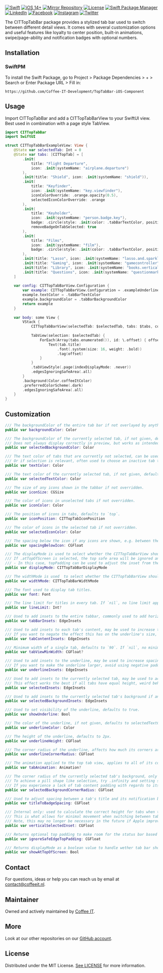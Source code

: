 <!--
[![Coffee IT - Aroma CITTopTabBar iOS Component](https://coffeeit.nl/wp-content/uploads/2022/07/Aroma_Pincode_iOS.png)](https://coffeeit.nl/)
-->

[![Swift](https://img.shields.io/badge/Swift-5.6-red?style=flat-square)](https://img.shields.io/badge/Swift-5.6-red?style=flat-square)
[![iOS 14+](https://img.shields.io/badge/iOS-v14+-pink?style=flat-square)](https://img.shields.io/badge/iOS-v14+-pink?style=flat-square)
[![Mirror Repository](https://img.shields.io/badge/Mirror-Repository-pink?style=flat-square)](https://img.shields.io/badge/Mirror-Repository-pink?style=flat-square)
[![License](https://img.shields.io/badge/License-MIT-pink.svg?style=flat-square)](LICENSE.md)
[![Swift Package Manager](https://img.shields.io/badge/Swift_Package_Manager-Compatible-red?style=flat-square)](https://img.shields.io/badge/Swift_Package_Manager-Compatible-red?style=flat-square)
[![LinkedIn](https://img.shields.io/badge/LinkedIn-@CoffeeIT-blue.svg?style=flat-square)](https://linkedin.com/company/coffee-it)
[![Facebook](https://img.shields.io/badge/Facebook-CoffeeITNL-blue.svg?style=flat-square)](https://www.facebook.com/CoffeeITNL/)
[![Instagram](https://img.shields.io/badge/Instagram-CoffeeITNL-blue.svg?style=flat-square)](https://www.instagram.com/coffeeitnl/)
[![Twitter](https://img.shields.io/badge/Twitter-CoffeeITNL-blue.svg?style=flat-square)](https://twitter.com/coffeeitnl)

The CITTopTabBar package provides a stylized tab bar used to switch between different detail views. It comes with several customization options and useful features like loyalty to center position, built-in animations, swipe/page-ability and notification badges with optional numbers.

## Installation

### SwiftPM

To install the Swift Package, go to Project > Package Dependencies > + > Search or Enter Package URL > Fill in:
```
https://github.com/Coffee-IT-Development/TopTabBar-iOS-Component
```

## Usage

Import CITTopTabBar and add a CITTopTabBarView to your SwiftUI view.
Best used in combination with a page style TabView.

```swift
import CITTopTabBar
import SwiftUI

struct CITTopTabBarExampleView: View {
    @State var selectedTab: Int = 0
    @State var tabs: [CITTopTab] = [
        .init(
            title: "Flight Departure",
            icon: .init(systemName: "airplane.departure")
        ),
        .init(title: "Shield", icon: .init(systemName: "shield")),
        .init(
            title: "Keyfinder",
            icon: .init(systemName: "key.viewfinder"),
            iconColorOverride: .orange.opacity(0.5),
            selectedIconColorOverride: .orange
        ),
        .init(
            title: "Keyholder",
            icon: .init(systemName: "person.badge.key"),
            badge: .circle(style: .init(color: .tabBarTextColor, position: .leading)),
            removeBadgeOnTabSelected: true
        ),
        .init(
            title: "Films",
            icon: .init(systemName: "film"),
            badge: .circle(style: .init(color: .tabBarTextColor, position: .trailing))
        ),
        .init(title: "Lasso", icon: .init(systemName: "lasso.and.sparkles")),
        .init(title: "Gaming", icon: .init(systemName: "gamecontroller")),
        .init(title: "Library", icon: .init(systemName: "books.vertical")),
        .init(title: "Questions", icon: .init(systemName: "questionmark.app.dashed"))
    ]
    
    var config: CITTopTabBarView.Configuration {
        var example: CITTopTabBarView.Configuration = .exampleUnderlined
        example.textColor = .tabBarTextColor
        example.backgroundColor = .tabBarBackgroundColor
        return example
    }
    
    var body: some View {
        VStack {
            CITTopTabBarView(selectedTab: $selectedTab, tabs: $tabs, config: config)
            
            TabView(selection: $selectedTab) {
                ForEach(Array(tabs.enumerated()), id: \.offset) { offset, tab in
                    Text(tab.title)
                        .font(.system(size: 16, weight: .bold))
                        .tag(offset)
                }
            }
            .tabViewStyle(.page(indexDisplayMode: .never))
            .edgesIgnoringSafeArea(.all)
        }
        .background(Color.coffeeItColor)
        .preferredColorScheme(.dark)
        .edgesIgnoringSafeArea(.all)
    }
}
```

## Customization

```swift
/// The backgroundColor of the entire tab bar if not overlayed by anything else,
public var backgroundColor: Color

/// The backgroundColor of the currently selected tab, if not given, defaults to clear color.
/// Does not always display correctly in preview, but works as intended at runtime on a phsycial device.
public var selectedBackgroundColor: Color

/// The text color of tabs that are currently not selected, can be used to apply a simple color for all tab items regardless of selection, like black.
/// Or if selection is relevant, often used to choose an inactive tab text color like a faded gray.
public var textColor: Color

/// The text color of the currently selected tab, if not given, defaults to textColor.
public var selectedTextColor: Color

/// The size of any icons shown in the tabbar if not overridden.
public var iconSize: CGSize

/// The color of icons in unselected tabs if not overridden.
public var iconColor: Color

/// The position of icons in tabs, defaults to `top`.
public var iconPosition: CITTopTabIconPosition

/// The color of icons in the selected tab if not overridden.
public var selectedIconColor: Color

/// The spacing below the icon if any icons are shown, e.g. between the icon and the text.
public var spacingBelowIcon: CGFloat

/// The displayMode is used to select whether the CITTopTabBarView should be shown at the top of the screen or somewhere else.
/// If .atTopOfScreen is selected, the top safe area will be ignored and filled with the given backgroundColor.
/// - In this case, topPadding can be used to adjust the inset from the top of the screen.
public var displayMode: CITTopTabBarDisplayMode

/// The widthMode is used  to select whether the CITTopTabBarView should be scrollable or fill up the given space and give tabs an equal, fixed width.
public var widthMode: CITTopTabBarWidthMode

/// The font used to display tab titles.
public var font: Font

/// The line limit for titles in every tab. If `nil`, no line limit applies. Defaults to `1`.
public var lineLimit: Int?

/// Used to add insets to the entire tabbar, commonly used to add horizontal padding to the scrollable content so it doesn't touch the sides in its initial state.
public var tabBarInsets: EdgeInsets

/// Used to add insets to each tab's content, may be used to increase the size of underlines and simultaneously spacing tabs apart.
/// If you want to negate the effect this has on the underline's size, adjust the underlineInsets accordingly.
public var tabContentInsets: EdgeInsets

/// Minimum width of a single tab, defaults to `90`. If `nil`, no minimum width applies.
public var tabViewMinWidth: CGFloat?

/// Used to add insets to the underline, may be used to increase spacing between tab content and underline, add bottom padding to the underline, or make it smaller.
/// If you want to make the underline larger, avoid using negative padding, use tabContentInsets or underlineHeight instead.
public var underlineInsets: EdgeInsets

/// Used to add insets to the currently selected tab, may be used to achieve effects like raising the selected item, try the value ".init(top: 0, leading: 0, bottom: 10, trailing: 0)".
/// This effect works the best if all tabs have equal height, weird behaviour may occur if you have active notification badges with irregular height, see CITNotificationBadgeStyle.
public var selectedInsets: EdgeInsets

/// Used to add insets to the currently selected tab's background if any.
public var selectedBackgroundInsets: EdgeInsets

/// Used to set visibility of the underline, defaults to true.
public var showUnderline: Bool

/// The color of the underline, if not given, defaults to selectedTextColor.
public var underlineColor: Color

/// The height of the underline, defaults to 2px.
public var underlineHeight: CGFloat

/// The corner radius of the underline, affects how much its corners are rounded, defaults to infinity, i.e. maximum rounding.
public var underlineCornerRadius: CGFloat

/// The animation applied to the top tab view, applies to all of its content, but most noticably affects the underline and background matchedGeometry animations.
public var tabAnimation: Animation?

/// The corner radius of the currently selected tab's background, only visible if a selectedBackgroundColor is given.
/// To achieve a pill shape like selection, try .infinity and setting showUnderline to false.
/// If you experience a lack of tab content padding with regards to its selected background, check your values for "tabContentInsets" vs "selectedBackgroundInsets" as the latter may negate the former.
public var selectedBackgroundCornerRadius: CGFloat

/// Used to adjust spacing between a tab's title and its notification badge if any, defaults to 8px.
public var titleToBadgeSpacing: CGFloat

/// Internal only: used to calculate the correct height for tabs when taking selectedInsets into consideration.
/// This is what allows for minimal movement when switching between tabs if a selectedBackgroundColor is used without breaking the expected behavior of the matchedGeometryEffect.
/// Note, this may no longer be necessary in the future if Apple improves the use of matchedGeometryEffect in .background() modifiers.
public var verticalSelectedInset: CGFloat

/// Returns optional top padding to make room for the status bar based on the displayMode.
public var ignoreSafeEdgeTopPadding: CGFloat

/// Returns displayMode as a boolean value to handle wether tab bar should be shown at the top of the view or not.
public var showAtTopOfScreen: Bool
```

## Contact

For questions, ideas or help you can reach us by email at contact@coffeeit.nl.

## Maintainer

Owned and actively maintained by [Coffee IT](https://coffeeit.nl/).

## More

Look at our other repositories on our [GitHub account](https://github.com/orgs/Coffee-IT-Development/repositories).

## License

Distributed under the MIT License. [See LICENSE](LICENSE.md) for more information.
